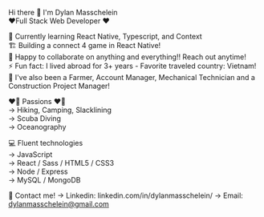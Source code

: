 Hi there 👋 I'm Dylan Masschelein  
❤️‍ Full Stack Web Developer ❤️‍

🌱 Currently learning React Native, Typescript, and Context  
🏗️ Building a connect 4 game in React Native!  
👯 Happy to collaborate on anything and everything!! Reach out anytime!  
⚡ Fun fact: I lived abroad for 3+ years - Favorite traveled country: Vietnam!  
📜 I've also been a Farmer, Account Manager, Mechanical Technician and a Construction Project Manager!  

❤️‍🔥 Passions ❤️‍🔥  
-> Hiking, Camping, Slacklining  
-> Scuba Diving  
-> Oceanography  
        
 💻 Fluent technologies  
 -> JavaScript  
 -> React / Sass / HTML5 / CSS3  
 -> Node / Express  
 -> MySQL / MongoDB
  
 📇 Contact me!
 -> Linkedin: linkedin.com/in/dylanmasschelein/
 -> Email: dylanmasschelein@gmail.com

